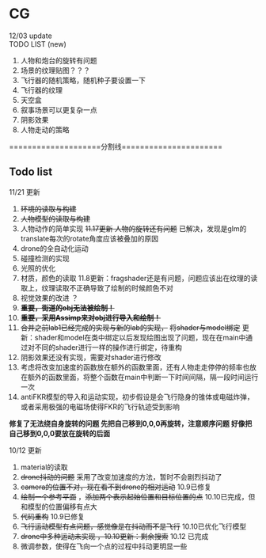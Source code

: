 # CG

12/03  update  
TODO LIST (new)  
1. 人物和炮台的旋转有问题  
2. 场景的纹理贴图？？？  
3. 飞行器的随机策略，随机种子要设置一下  
4. 飞行器的纹理  
5. 天空盒  
6. 叙事场景可以更复杂一点  
7. 阴影效果  
8. 人物走动的策略  


====================分割线======================


## Todo list

11/21 更新 
1. ~~环境的读取与构建~~  
2. ~~人物模型的读取与构建~~
3. 人物动作的简单实现  ~~11.17更新 人物的旋转还有问题~~ 已解决，发现是glm的translate每次的rotate角度应该被叠加的原因
4. drone的全自动化运动  
5. 碰撞检测的实现  
6. 光照的优化  
7. 材质，颜色的读取 11.8更新：fragshader还是有问题，问题应该出在纹理的读取上，纹理读取不正确导致了绘制的时候颜色不对
8. 视觉效果的改进  ？ 
9. **~~重要，街道的obj无法被绘制！~~** 
10. **~~重要，采用Assimp来对obj进行导入和绘制！~~**  
11. ~~合并之前lab1已经完成的实现与新的lab的实现，~~ ~~将shader与model绑定~~ 更新：shader和model在类中绑定以后发现绘图出现了问题，现在在main中通过对不同的shader进行一样的操作进行绑定，待重构
12. 阴影效果还没有实现，需要对shader进行修改
13. 考虑将改变加速度的函数放在额外的函数里面，还有人物走走停停的频率也放在额外的函数里面，将整个函数在main中判断一下时间间隔，隔一段时间运行一次
14. antiFKR模型的导入和运动实现，初步假设是会飞行隐身的锥体或电磁炸弹，或者采用极强的电磁场使得FKR的飞行轨迹受到影响


 
 **修复了无法绕自身旋转的问题 先把自己移到0,0,0再旋转，注意顺序问题 好像把自己移到0,0,0要放在旋转的后面**  
 







10/12 更新  
1. material的读取  
2. ~~drone抖动的问题~~ 采用了改变加速度的方法，暂时不会剧烈抖动了
3. ~~camera的位置不对，现在看不到drone的相对运动~~ 10.9已修复  
4. ~~绘制一个参考平面~~ ，~~添加两个表示起始位置和目标位置的点~~ 10.10已完成，但和模型的位置偏移有点大  
5. ~~代码重构~~ 10.9已修复
6. ~~飞行运动模型有点问题，感觉像是在抖动而不是飞行~~ 10.10已优化飞行模型 
7. ~~drone中多种运动未实现 ，10.10更新：剩余搜索~~ 10.12 已完成
8. 微调参数，使得在飞向一个点的过程中抖动更明显一些
